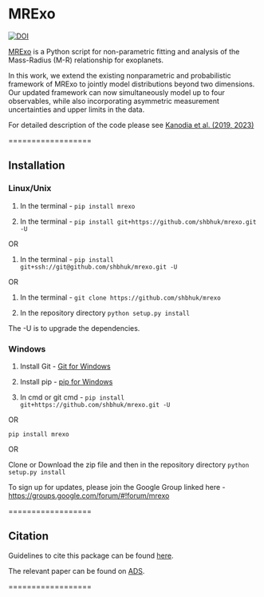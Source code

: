# MRExo

[![DOI](https://zenodo.org/badge/DOI/10.5281/zenodo.3306969.svg)](https://doi.org/10.5281/zenodo.3306969)


[MRExo](https://shbhuk.github.io/mrexo/) is a Python script for non-parametric fitting and analysis of the Mass-Radius (M-R) relationship for exoplanets.

In this work, we extend the existing nonparametric and probabilistic framework of MRExo to jointly model distributions beyond two dimensions.
Our updated framework can now simultaneously model up to four observables, while also incorporating asymmetric measurement uncertainties and upper limits in the data.

For detailed description of the code please see [Kanodia et al. (2019, 2023)](http://bit.ly/mrexo_paper)


==================


## **Installation**

### Linux/Unix  

1. In the terminal - 
`pip install mrexo`

1. In the terminal - 
 `pip install git+https://github.com/shbhuk/mrexo.git -U`

OR

1. In the terminal - 
`pip install git+ssh://git@github.com/shbhuk/mrexo.git -U `

OR 

1. In the terminal - 
`git clone https://github.com/shbhuk/mrexo`

2. In the repository directory 
`python setup.py install`

The -U is to upgrade the dependencies.


### Windows 

 1. Install Git - [Git for Windows](https://git-for-windows.github.io/)

 2. Install pip - [pip for Windows](https://pip.pypa.io/en/stable/installing/)

 3. In cmd or git cmd - 
  `pip install git+https://github.com/shbhuk/mrexo.git -U`
 
 OR 
 
 `pip install mrexo`
 
 OR 
 
 Clone or Download the zip file and then in the repository directory
 `python setup.py install`
 
To sign up for updates, please join the Google Group linked here - https://groups.google.com/forum/#!forum/mrexo

================== 
 
## **Citation**

Guidelines to cite this package can be found [here](https://github.com/AASJournals/Tutorials/blob/master/Repositories/CitingRepositories.md).

The relevant paper can be found on [ADS](<http://bit.ly/mrexo_paper>).

==================

